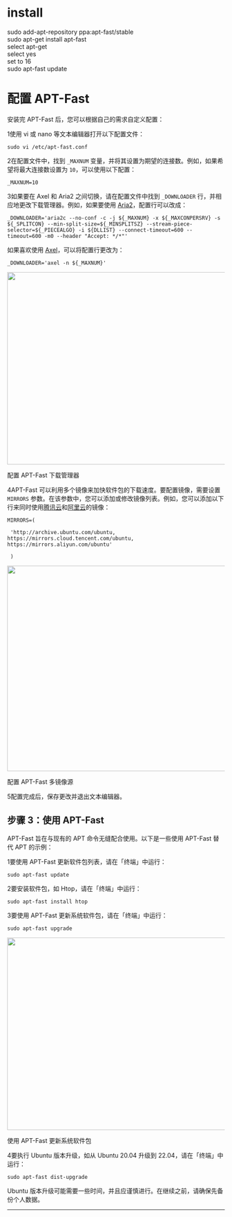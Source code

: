 # install
sudo add-apt-repository ppa:apt-fast/stable  
sudo apt-get install apt-fast  
select apt-get  
select yes  
set to 16  
sudo apt-fast update  
# 配置 APT-Fast

安装完 APT-Fast 后，您可以根据自己的需求自定义配置：

1使用 vi 或 nano 等文本编辑器打开以下配置文件：



```
sudo vi /etc/apt-fast.conf
```

2在配置文件中，找到 `_MAXNUM` 变量，并将其设置为期望的连接数。例如，如果希望将最大连接数设置为 `10`，可以使用以下配置：



```
_MAXNUM=10
```

3如果要在 Axel 和 Aria2 之间切换，请在配置文件中找到 `_DOWNLOADER` 行，并相应地更改下载管理器。例如，如果要使用 [Aria2](https://aria2.github.io/)，配置行可以改成：



```
_DOWNLOADER='aria2c --no-conf -c -j ${_MAXNUM} -x ${_MAXCONPERSRV} -s ${_SPLITCON} --min-split-size=${_MINSPLITSZ} --stream-piece-selector=${_PIECEALGO} -i ${DLLIST} --connect-timeout=600 --timeout=600 -m0 --header "Accept: */*"'
```

如果喜欢使用 [Axel](https://github.com/axel-download-accelerator/axel)，可以将配置行更改为：



```
_DOWNLOADER='axel -n ${_MAXNUM}'
```

<img width="720" height="445" src="../../_resources/ubuntu-apt-fast-5_faa61e376a1d4be9aec80db8a8990705.jpg"/>

配置 APT-Fast 下载管理器

4APT-Fast 可以利用多个镜像来加快软件包的下载速度。要配置镜像，需要设置 `MIRRORS` 参数。在该参数中，您可以添加或修改镜像列表。例如，您可以添加以下行来同时使用[腾讯云](https://mirrors.tencent.com/)和[阿里云](https://developer.aliyun.com/mirror/)的镜像：



```
MIRRORS=( 

 'http://archive.ubuntu.com/ubuntu, https://mirrors.cloud.tencent.com/ubuntu, https://mirrors.aliyun.com/ubuntu' 

 )
```

<img width="720" height="475" src="../../_resources/ubuntu-apt-fast-6_c4befb454a574c918ecccc133add959c.jpg"/>

配置 APT-Fast 多镜像源

5配置完成后，保存更改并退出文本编辑器。

## 步骤 3：使用 APT-Fast

APT-Fast 旨在与现有的 APT 命令无缝配合使用。以下是一些使用 APT-Fast 替代 APT 的示例：

1要使用 APT-Fast 更新软件包列表，请在「终端」中运行：



```
sudo apt-fast update
```

2要安装软件包，如 Htop，请在「终端」中运行：



```
sudo apt-fast install htop
```

3要使用 APT-Fast 更新系统软件包，请在「终端」中运行：



```
sudo apt-fast upgrade
```

<img width="720" height="445" src="../../_resources/ubuntu-apt-fast-7_7b200f20a9814d6a8e62aaca29802d56.jpg"/>

使用 APT-Fast 更新系统软件包

4要执行 Ubuntu 版本升级，如从 Ubuntu 20.04 升级到 22.04，请在「终端」中运行：



```
sudo apt-fast dist-upgrade
```

Ubuntu 版本升级可能需要一些时间，并且应谨慎进行。在继续之前，请确保先备份个人数据。

* * *